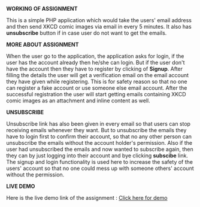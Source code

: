 **WORKING OF ASSIGNMENT**

This is a simple PHP application which would take the users' email address and then send XKCD comic images via email in every 5 minutes.
It also has **unsubscribe** button if in case user do not want to get the emails.

**MORE ABOUT ASSIGNMENT**

When the user go to the application, the application asks for login, if the user has the account already then he/she can login.
But if the user don't have the account then they have to register by clicking of **Signup**. After filling the details the user will get a verification email on the email account they have given while registering.
This is for safety reason so that no one can register a fake account or use someone else email account.
After the successful registration  the user will start getting emails containing XKCD comic images as an attachment and inline content as well.

**UNSUBSCRIBE**

Unsubscribe link has also been given in every email so that users can stop receiving emails whenever they want. But to unsubscribe the emails they have to login first to confirm their account, so that no any other person can unsubscribe the emails without the account holder's permission.
Also if the user had unsubscribed the emails and now wanted to subscribe again, then they can by just logging into their account and bye clicking **subscibe** link.
The signup and login functionality is used here to increase the safety of the users' account so that no one could mess up with someone others' account without the permission.

**LIVE DEMO**

Here is the live demo link of the assignment : [Click here for demo](https://codesfree.fun/index.php)
